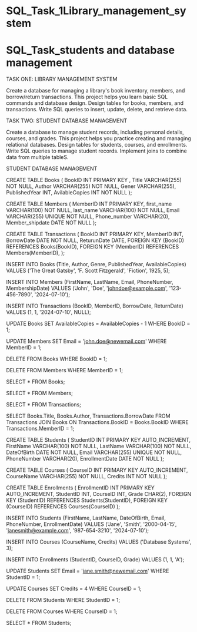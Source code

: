 # SQL_Task_1Library_management_system
# SQL_Task_students and database management
TASK ONE: LIBRARY MANAGEMENT SYSTEM

Create a database for managing a library's book inventory, members, and
borrow/return transactions. This project helps you learn basic SQL commands
and database design. Design tables for books, members, and transactions.
Write SQL queries to insert, update, delete, and retrieve data.

TASK TWO: STUDENT DATABASE MANAGEMENT

Create a database to manage student records, including
personal details, courses, and grades. This project helps you
practice creating and managing relational databases. Design
tables for students, courses, and enrollments. Write SQL
queries to manage student records. Implement joins to
combine data from multiple tableS.

STUDENT DATABASE MANAGEMENT


CREATE TABLE Books (
  BookID INT PRIMARY KEY ,
  Title VARCHAR(255) NOT NULL,
  Author VARCHAR(255) NOT NULL,
  Gener VARCHAR(255),
  PublishedYear INT,
  AvilableCopies INT NOT NULL
 );
  
 CREATE TABLE Members (
   MemberID INT PRIMARY KEY,
   first_name VARCHAR(100) NOT NULL,
   last_name VARCHAR(100) NOT NULL,
   Email VARCHAR(255) UNIQUE NOT NULL,
   Phone_number VARCHAR(20),
   Member_shipdate DATE NOT NULL
 );
 
 CREATE TABLE Transactions (
   BookID INT PRIMARY KEY,
   MemberID INT,
   BorrowDate DATE NOT NULL,
   ReturunDate DATE,
   FOREIGN KEY (BookID) REFERENCES Books(BookID),
   FOREIGN KEY (MemberID) REFERENCES Members(MemberID),
 );
 
INSERT INTO Books (Title, Author, Genre, PublishedYear, AvailableCopies) 
VALUES ('The Great Gatsby', 'F. Scott Fitzgerald', 'Fiction', 1925, 5);

INSERT INTO Members (FirstName, LastName, Email, PhoneNumber, MembershipDate) 
VALUES ('John', 'Doe', 'johndoe@example.com', '123-456-7890', '2024-07-10');

INSERT INTO Transactions (BookID, MemberID, BorrowDate, ReturnDate) 
VALUES (1, 1, '2024-07-10', NULL);

UPDATE Books 
SET AvailableCopies = AvailableCopies - 1 
WHERE BookID = 1;

UPDATE Members 
SET Email = 'john.doe@newemail.com' 
WHERE MemberID = 1;

DELETE FROM Books 
WHERE BookID = 1;

DELETE FROM Members 
WHERE MemberID = 1;

SELECT * FROM Books;

SELECT * FROM Members;

SELECT * FROM Transactions;

SELECT Books.Title, Books.Author, Transactions.BorrowDate 
FROM Transactions 
JOIN Books ON Transactions.BookID = Books.BookID 
WHERE Transactions.MemberID = 1;


CREATE TABLE Students (
    StudentID INT PRIMARY KEY AUTO_INCREMENT,
    FirstName VARCHAR(100) NOT NULL,
    LastName VARCHAR(100) NOT NULL,
    DateOfBirth DATE NOT NULL,
    Email VARCHAR(255) UNIQUE NOT NULL,
    PhoneNumber VARCHAR(20),
    EnrollmentDate DATE NOT NULL
);

CREATE TABLE Courses (
    CourseID INT PRIMARY KEY AUTO_INCREMENT,
    CourseName VARCHAR(255) NOT NULL,
    Credits INT NOT NULL
);

CREATE TABLE Enrollments (
    EnrollmentID INT PRIMARY KEY AUTO_INCREMENT,
    StudentID INT,
    CourseID INT,
    Grade CHAR(2),
    FOREIGN KEY (StudentID) REFERENCES Students(StudentID),
    FOREIGN KEY (CourseID) REFERENCES Courses(CourseID)
);

INSERT INTO Students (FirstName, LastName, DateOfBirth, Email, PhoneNumber, EnrollmentDate) 
VALUES ('Jane', 'Smith', '2000-04-15', 'janesmith@example.com', '987-654-3210', '2024-07-10');

INSERT INTO Courses (CourseName, Credits) 
VALUES ('Database Systems', 3);

INSERT INTO Enrollments (StudentID, CourseID, Grade) 
VALUES (1, 1, 'A');

UPDATE Students 
SET Email = 'jane.smith@newemail.com' 
WHERE StudentID = 1;

UPDATE Courses 
SET Credits = 4 
WHERE CourseID = 1;

DELETE FROM Students 
WHERE StudentID = 1;

DELETE FROM Courses 
WHERE CourseID = 1;

SELECT * FROM Students;


